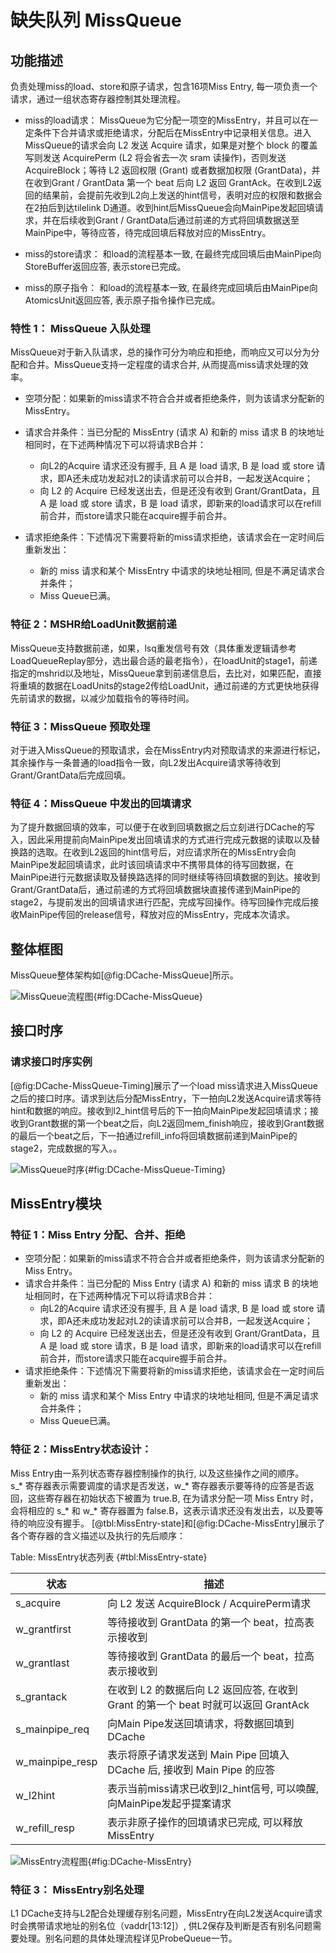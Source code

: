 # 缺失队列 MissQueue

## 功能描述

负责处理miss的load、store和原子请求，包含16项Miss Entry, 每一项负责一个请求，通过一组状态寄存器控制其处理流程。

* miss的load请求：
  MissQueue为它分配一项空的MissEntry，并且可以在一定条件下合并请求或拒绝请求，分配后在MissEntry中记录相关信息。进入MissQueue的请求会向 L2 发送 Acquire 请求，如果是对整个 block 的覆盖写则发送 AcquirePerm (L2 将会省去一次 sram 读操作)，否则发送 AcquireBlock；等待 L2 返回权限 (Grant) 或者数据加权限 (GrantData)，并在收到Grant / GrantData 第一个 beat 后向 L2 返回 GrantAck。在收到L2返回的结果前，会提前先收到L2向上发送的hint信号，表明对应的权限和数据会在2拍后到达tilelink D通道。收到hint后MissQueue会向MainPipe发起回填请求，并在后续收到Grant / GrantData后通过前递的方式将回填数据送至MainPipe中，等待应答，待完成回填后释放对应的MissEntry。

* miss的store请求：
  和load的流程基本一致, 在最终完成回填后由MainPipe向StoreBuffer返回应答, 表示store已完成。

* miss的原子指令：
  和load的流程基本一致, 在最终完成回填后由MainPipe向AtomicsUnit返回应答, 表示原子指令操作已完成。

### 特性 1： MissQueue 入队处理

MissQueue对于新入队请求，总的操作可分为响应和拒绝，而响应又可以分为分配和合并。MissQueue支持一定程度的请求合并, 从而提高miss请求处理的效率。

* 空项分配：如果新的miss请求不符合合并或者拒绝条件，则为该请求分配新的MissEntry。

* 请求合并条件：当已分配的 MissEntry (请求 A) 和新的 miss 请求 B 的块地址相同时，在下述两种情况下可以将请求B合并：
  * 向L2的Acquire 请求还没有握手, 且 A 是 load 请求, B 是 load 或 store 请求，即A还未成功发起对L2的读请求前可以合并B，一起发送Acquire；
  * 向 L2 的 Acquire 已经发送出去，但是还没有收到 Grant/GrantData，且 A 是 load 或 store 请求，B 是 load 请求，即新来的load请求可以在refill前合并，而store请求只能在acquire握手前合并。

* 请求拒绝条件：下述情况下需要将新的miss请求拒绝，该请求会在一定时间后重新发出：
  * 新的 miss 请求和某个 MissEntry 中请求的块地址相同, 但是不满足请求合并条件；
  * Miss Queue已满。



### 特征 2：MSHR给LoadUnit数据前递

MissQueue支持数据前递，如果，lsq重发信号有效（具体重发逻辑请参考LoadQueueReplay部分，选出最合适的最老指令），在loadUnit的stage1，前递指定的mshrid以及地址，MissQueue拿到前递信息后，去比对，如果匹配，直接将重填的数据在LoadUnits的stage2传给LoadUnit，通过前递的方式更快地获得先前请求的数据，以减少加载指令的等待时间。

### 特征 3：MissQueue 预取处理

对于进入MissQueue的预取请求，会在MissEntry内对预取请求的来源进行标记，其余操作与一条普通的load指令一致，向L2发出Acquire请求等待收到Grant/GrantData后完成回填。

### 特征 4：MissQueue 中发出的回填请求

为了提升数据回填的效率，可以便于在收到回填数据之后立刻进行DCache的写入，因此采用提前向MainPipe发出回填请求的方式进行完成元数据的读取以及替换路的选取。在收到L2返回的hint信号后，对应请求所在的MissEntry会向MainPipe发起回填请求，此时该回填请求中不携带具体的待写回数据，在MainPipe进行元数据读取及替换路选择的同时继续等待回填数据的到达。接收到Grant/GrantData后，通过前递的方式将回填数据块直接传递到MainPipe的stage2，与提前发出的回填请求进行匹配，完成写回操作。待写回操作完成后接收MainPipe传回的release信号，释放对应的MissEntry，完成本次请求。

## 整体框图

MissQueue整体架构如[@fig:DCache-MissQueue]所示。

![MissQueue流程图](./figure/DCache-MissQueue.svg){#fig:DCache-MissQueue}

## 接口时序

### 请求接口时序实例

[@fig:DCache-MissQueue-Timing]展示了一个load miss请求进入MissQueue之后的接口时序。请求到达后分配MissEntry，下一拍向L2发送Acquire请求等待hint和数据的响应。接收到l2_hint信号后的下一拍向MainPipe发起回填请求；接收到Grant数据的第一个beat之后，向L2返回mem_finish响应，接收到Grant数据的最后一个beat之后，下一拍通过refill_info将回填数据前递到MainPipe的stage2，完成数据的写入。。

![MissQueue时序](./figure/DCache-MissQueue-Timing.svg){#fig:DCache-MissQueue-Timing}

## MissEntry模块
### 特征 1：Miss Entry 分配、合并、拒绝

  * 空项分配：如果新的miss请求不符合合并或者拒绝条件，则为该请求分配新的 Miss Entry。
  * 请求合并条件：当已分配的 Miss Entry (请求 A) 和新的 miss 请求 B 的块地址相同时，在下述两种情况下可以将请求B合并：
    * 向L2的Acquire 请求还没有握手, 且 A 是 load 请求, B 是 load 或 store 请求，即A还未成功发起对L2的读请求前可以合并B，一起发送Acquire；
    * 向 L2 的 Acquire 已经发送出去，但是还没有收到 Grant/GrantData，且 A 是 load 或 store 请求，B 是 load 请求，即新来的load请求可以在refill前合并，而store请求只能在acquire握手前合并。
  * 请求拒绝条件：下述情况下需要将新的miss请求拒绝，该请求会在一定时间后重新发出：
    * 新的 miss 请求和某个 Miss Entry 中请求的块地址相同, 但是不满足请求合并条件；
    * Miss Queue已满。

### 特征 2：MissEntry状态设计：

Miss Entry由一系列状态寄存器控制操作的执行, 以及这些操作之间的顺序。s_* 寄存器表示需要调度的请求是否发送，w_* 寄存器表示要等待的应答是否返回，这些寄存器在初始状态下被置为 true.B, 在为请求分配一项 Miss Entry 时，会将相应的 s_* 和 w_* 寄存器置为 false.B，这表示请求还没有发出去，以及要等待的响应没有握手。
[@tbl:MissEntry-state]和[@fig:DCache-MissEntry]展示了各个寄存器的含义描述以及执行的先后顺序：

Table: MissEntry状态列表 {#tbl:MissEntry-state}

| 状态                | 描述                                                        |
|-------------------|-----------------------------------------------------------|
| s_acquire         | 向 L2 发送 AcquireBlock / AcquirePerm请求                      |
| w_grantfirst      | 等待接收到 GrantData 的第一个 beat，拉高表示接收到                         |
| w_grantlast       | 等待接收到 GrantData 的最后一个 beat，拉高表示接收到                        |
| s_grantack        | 在收到 L2 的数据后向 L2 返回应答, 在收到 Grant 的第一个 beat 时就可以返回 GrantAck |
| s_mainpipe_req    | 向Main Pipe发送回填请求，将数据回填到 DCache                            |
| w_mainpipe_resp   | 表示将原子请求发送到 Main Pipe 回填入DCache 后, 接收到 Main Pipe 的应答       |
| w_l2hint          | 表示当前miss请求已收到l2_hint信号, 可以唤醒, 向MainPipe发起乎提案请求 |
| w_refill_resp     | 表示非原子操作的回填请求已完成, 可以释放MissEntry |

![MissEntry流程图](./figure/DCache-MissEntry.svg){#fig:DCache-MissEntry}

### 特征 3： MissEntry别名处理

L1 DCache支持与L2配合处理缓存别名问题，MissEntry在向L2发送Acquire请求时会携带请求地址的别名位（vaddr[13:12]）, 供L2保存及判断是否有别名问题需要处理。别名问题的具体处理流程详见ProbeQueue一节。
